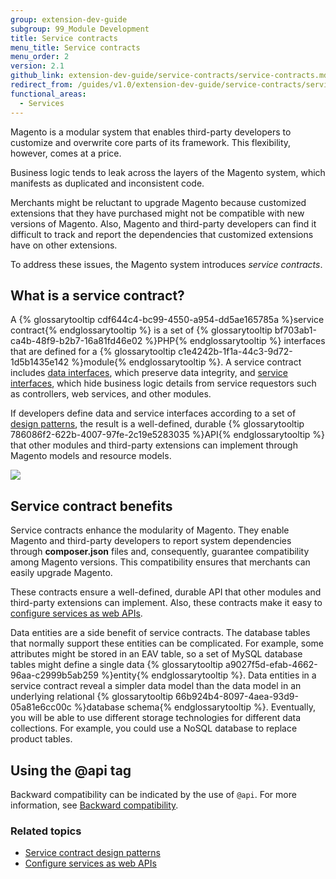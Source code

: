 ```yaml
---
group: extension-dev-guide
subgroup: 99_Module Development
title: Service contracts
menu_title: Service contracts
menu_order: 2
version: 2.1
github_link: extension-dev-guide/service-contracts/service-contracts.md
redirect_from: /guides/v1.0/extension-dev-guide/service-contracts/service-contracts.html
functional_areas:
  - Services
---
```


<p>Magento is a modular system that enables third-party developers to customize and overwrite core parts of its framework. This flexibility, however, comes at a price.</p>
<p>Business logic tends to leak across the layers of the Magento system, which manifests as duplicated and inconsistent code.</p>
<p>Merchants might be reluctant to upgrade Magento because customized extensions that they have purchased might not be compatible with new versions of Magento.
   Also, Magento and third-party developers can find it difficult to track and report the dependencies that customized extensions have on other extensions.
</p>
<p>To address these issues, the Magento system introduces <i>service contracts</i>.</p>
<h2 id="what-is-msc">What is a service contract?</h2>
<p>A {% glossarytooltip cdf644c4-bc99-4550-a954-dd5ae165785a %}service contract{% endglossarytooltip %} is a set of {% glossarytooltip bf703ab1-ca4b-48f9-b2b7-16a81fd46e02 %}PHP{% endglossarytooltip %} interfaces that are defined for a {% glossarytooltip c1e4242b-1f1a-44c3-9d72-1d5b1435e142 %}module{% endglossarytooltip %}.
   A service contract includes <a href="{{page.baseurl}}/extension-dev-guide/service-contracts/design-patterns.html#data-interfaces">data interfaces</a>, which preserve data integrity, and <a href="{{page.baseurl}}/extension-dev-guide/service-contracts/design-patterns.html#service-interfaces">service interfaces</a>, which hide business logic details from service requestors such as controllers, web services, and other modules.
</p>
<p>If developers define data and service interfaces according to a set of <a href="{{page.baseurl}}/extension-dev-guide/service-contracts/design-patterns.html">design patterns</a>, the result is a well-defined, durable {% glossarytooltip 786086f2-622b-4007-97fe-2c19e5283035 %}API{% endglossarytooltip %} that other modules and third-party extensions can implement through Magento models and resource models.
</p>
<p><img src="{{ site.baseurl}}/common/images/msc.jpg"/></p>
<h2 id="msc-benefits">Service contract benefits</h2>
<p>Service contracts enhance the modularity of Magento. They enable Magento and third-party developers to report system dependencies through <b>composer.json</b> files and, consequently, guarantee compatibility among Magento versions. This compatibility ensures that merchants can easily upgrade Magento.</p>
<p>These contracts ensure a well-defined, durable API that other modules and third-party extensions can implement. Also, these contracts make it easy to <a href="{{page.baseurl}}/extension-dev-guide/service-contracts/service-to-web-service.html">configure services as web APIs</a>.
</p>
<p>Data entities are a side benefit of service contracts.
   The database tables that normally support these entities can be complicated.
   For example, some attributes might be stored in an EAV table, so a set of MySQL database tables might define a single data {% glossarytooltip a9027f5d-efab-4662-96aa-c2999b5ab259 %}entity{% endglossarytooltip %}.
   Data entities in a service contract reveal a simpler data model than the data model in an underlying relational {% glossarytooltip 66b924b4-8097-4aea-93d9-05a81e6cc00c %}database schema{% endglossarytooltip %}.
   Eventually, you will be able to use different storage technologies for different data collections. For example, you could use a NoSQL database to replace product tables.
</p>

## Using the @api tag

Backward compatibility can be indicated by the use of `@api`. For more information, see <a href="{{page.baseurl}}/extension-dev-guide/backward-compatibility.html">Backward compatibility</a>.

<h3 id="related-topics">Related topics</h3>
<ul>
   <li><a href="{{page.baseurl}}/extension-dev-guide/service-contracts/design-patterns.html">Service contract design patterns</a></li>
   <li><a href="{{page.baseurl}}/extension-dev-guide/service-contracts/service-to-web-service.html">Configure services as web APIs</a>
   </li>
</ul>
